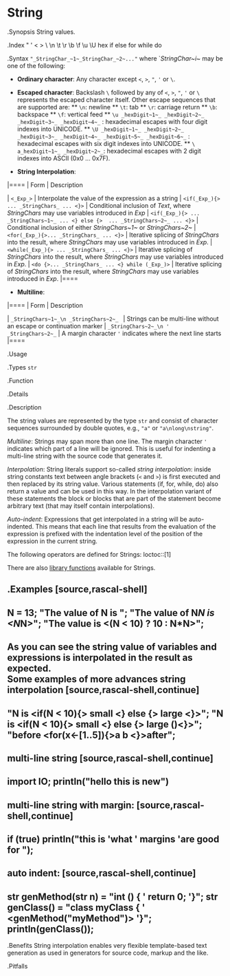 # String

.Synopsis
String values.

.Index
" ' < > \ \n \t \r \b \f \u \U hex if else for while do

.Syntax
`"_StringChar_~1~_StringChar_~2~..."`
where `_StringChar~i~_ may be one of the following:

*  __Ordinary character__: Any character except `<`, `>`, `"`, `'` or `\`.
*  __Escaped character__: Backslash `\` followed by any of  `<`, `>`, `"`, `'` or `\` represents the escaped character itself.
  Other escape sequences that are supported are:
**  `\n`: newline
**  `\t`: tab
**  `\r`: carriage return
**  `\b`: backspace
**  `\f`: vertical feed
**  `\u _hexDigit~1~_ _hexDigit~2~_ _hexDigit~3~_ _hexDigit~4~_` : hexadecimal escapes with four digit indexes into UNICODE.
**  `\U _hexDigit~1~_ _hexDigit~2~_ _hexDigit~3~_ _hexDigit~4~_ _hexDigit~5~_ _hexDigit~6~_` : hexadecimal escapes with six digit indexes into UNICODE.
**  `\ a_hexDigit~1~_ _hexDigit~2~_`:  hexadecimal escapes with 2 digit indexes into ASCII (0x0 ... 0x7F).


*  __String Interpolation__: 

|====
| Form      | Description

| `<_Exp_>` | Interpolate the value of the expression as a string
| `<if(_Exp_){> ... _StringChars_ ... <}>` | Conditional inclusion of _Text_, where _StringChars_ may use variables introduced in _Exp_
| `<if(_Exp_){> ... _StringChars~1~_ ... <} else {>  ... _StringChars~2~_ ... <}>` | Conditional inclusion of either _StringChars~1~_ or _StringChars~2~_
| `<for(_Exp_){>... _StringChars_ ... <}>` | Iterative splicing of _StringChars_ into the result, where _StringChars_ may use variables introduced in _Exp_.
| `<while(_Exp_){> ... _StringChars_ ... <}>` | Iterative splicing of _StringChars_ into the result, where _StringChars_ may use variables introduced in _Exp_.
| `<do {>... _StringChars_ ... <} while (_Exp_)>` | Iterative splicing of _StringChars_ into the result, where _StringChars_ may use variables introduced in _Exp_.
|====

*  __Multiline__:

|====
| Form | Description 

| `_StringChars~1~_\n _StringChars~2~_ `   | Strings can be multi-line without an escape or continuation marker 
| `_StringChars~2~_\n '  _StringChars~2~_` | A margin character `'` indicates where the next line starts 
|====


.Usage

.Types
`str`

.Function

.Details

.Description

The string values are represented by the type `str` and consist of character 
sequences surrounded by double quotes, e.g., `"a"` or `"a\nlong\nstring"`.

_Multiline_: Strings may span more than one line. The margin character `'` indicates which part of a line will be ignored. This is useful for indenting a multi-line string with the source code that generates it.

_Interpolation_:  String literals support so-called _string interpolation_: 
inside string constants text between angle brackets (`<` and `>`) is first executed and then replaced by
 its string value.
Various statements (if, for, while, do) also return a value and can be used in this way.
In the interpolation variant of these statements the block or blocks that are part of the statement become arbitrary text 
(that may itself contain interpolations). 

_Auto-indent_: Expressions that get interpolated in a string will be auto-indented. This means that each line that results from the evaluation of the expression is prefixed with the indentation level of the position of the expression in the current string.

The following operators are defined for Strings:
loctoc::[1]

There are also [library functions]((Libraries:Prelude-String)) available for Strings.

.Examples
[source,rascal-shell]
----
N = 13;
"The value of N is <N>";
"The value of N*N is <N*N>";
"The value is <(N < 10) ? 10 : N*N>";
----
As you can see the string value of variables and expressions is interpolated in the result as expected. 
<br>
Some examples of more advances string interpolation 
[source,rascal-shell,continue]
----
"N is <if(N < 10){> small <} else {> large <}>";
"N is <if(N < 10){> small <} else {> large (<N>)<}>";
"before <for(x<-[1..5]){>a <x> b <}>after";
----
multi-line string
[source,rascal-shell,continue]
----
import IO;
println("hello
this
  is
    new")
----
multi-line string with margin:
[source,rascal-shell,continue]
----
if (true)
  println("this is
          'what
          '  margins
          'are good for
          ");
----
auto indent:
[source,rascal-shell,continue]
----
str genMethod(str n) = "int <n>() {
                       '  return 0;
                       '}";
str genClass() = "class myClass {
                 '  <genMethod("myMethod")>
                 '}";
println(genClass());
----


.Benefits
String interpolation enables very flexible template-based text generation as used in generators for
source code, markup and the like.

.Pitfalls

